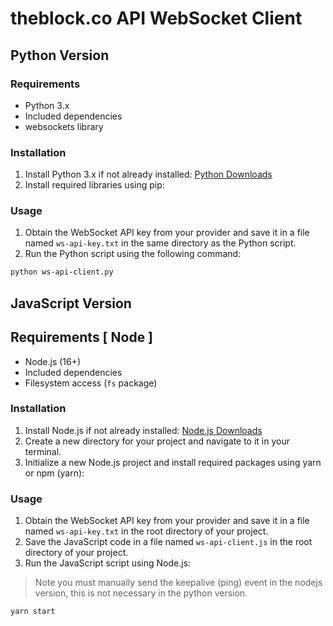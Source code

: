 # theblock.co API WebSocket Client

## Python Version

### Requirements

- Python 3.x
- Included dependencies
- websockets library

### Installation

1. Install Python 3.x if not already installed: [Python Downloads](https://www.python.org/downloads/)
2. Install required libraries using pip:

### Usage

1. Obtain the WebSocket API key from your provider and save it in a file named `ws-api-key.txt` in the same directory as the Python script.
2. Run the Python script using the following command:

```bash
python ws-api-client.py
```

## JavaScript Version

## Requirements [ Node ]

- Node.js (16+)
- Included dependencies
- Filesystem access (`fs` package)

### Installation

1. Install Node.js if not already installed: [Node.js Downloads](https://nodejs.org/en/download/)
2. Create a new directory for your project and navigate to it in your terminal.
3. Initialize a new Node.js project and install required packages using yarn or npm (yarn):

### Usage

1. Obtain the WebSocket API key from your provider and save it in a file named `ws-api-key.txt` in the root directory of your project.
2. Save the JavaScript code in a file named `ws-api-client.js` in the root directory of your project.
3. Run the JavaScript script using Node.js:

> Note you must manually send the keepalive (ping) event in the nodejs version, this is not necessary in the python version.

```bash
yarn start
```
